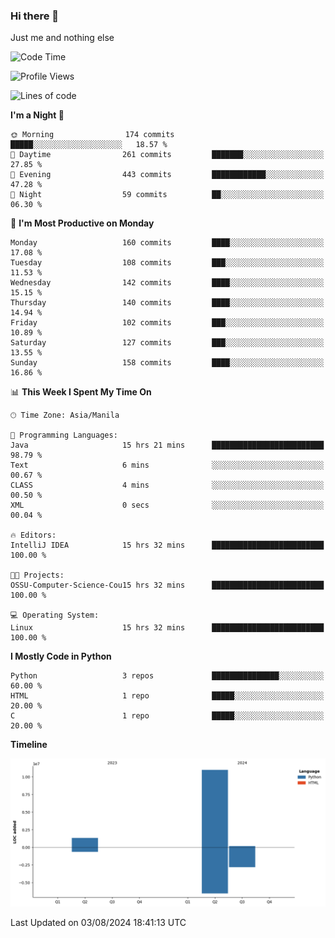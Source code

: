 ### Hi there 👋

Just me and nothing else


<!--START_SECTION:waka-->
![Code Time](http://img.shields.io/badge/Code%20Time-552%20hrs%2013%20mins-blue)

![Profile Views](http://img.shields.io/badge/Profile%20Views-1-blue)

![Lines of code](https://img.shields.io/badge/From%20Hello%20World%20I%27ve%20Written-12.5%20million%20lines%20of%20code-blue)

**I'm a Night 🦉** 

```text
🌞 Morning                174 commits         █████░░░░░░░░░░░░░░░░░░░░   18.57 % 
🌆 Daytime                261 commits         ███████░░░░░░░░░░░░░░░░░░   27.85 % 
🌃 Evening                443 commits         ████████████░░░░░░░░░░░░░   47.28 % 
🌙 Night                  59 commits          ██░░░░░░░░░░░░░░░░░░░░░░░   06.30 % 
```
📅 **I'm Most Productive on Monday** 

```text
Monday                   160 commits         ████░░░░░░░░░░░░░░░░░░░░░   17.08 % 
Tuesday                  108 commits         ███░░░░░░░░░░░░░░░░░░░░░░   11.53 % 
Wednesday                142 commits         ████░░░░░░░░░░░░░░░░░░░░░   15.15 % 
Thursday                 140 commits         ████░░░░░░░░░░░░░░░░░░░░░   14.94 % 
Friday                   102 commits         ███░░░░░░░░░░░░░░░░░░░░░░   10.89 % 
Saturday                 127 commits         ███░░░░░░░░░░░░░░░░░░░░░░   13.55 % 
Sunday                   158 commits         ████░░░░░░░░░░░░░░░░░░░░░   16.86 % 
```


📊 **This Week I Spent My Time On** 

```text
🕑︎ Time Zone: Asia/Manila

💬 Programming Languages: 
Java                     15 hrs 21 mins      █████████████████████████   98.79 % 
Text                     6 mins              ░░░░░░░░░░░░░░░░░░░░░░░░░   00.67 % 
CLASS                    4 mins              ░░░░░░░░░░░░░░░░░░░░░░░░░   00.50 % 
XML                      0 secs              ░░░░░░░░░░░░░░░░░░░░░░░░░   00.04 % 

🔥 Editors: 
IntelliJ IDEA            15 hrs 32 mins      █████████████████████████   100.00 % 

🐱‍💻 Projects: 
OSSU-Computer-Science-Cou15 hrs 32 mins      █████████████████████████   100.00 % 

💻 Operating System: 
Linux                    15 hrs 32 mins      █████████████████████████   100.00 % 
```

**I Mostly Code in Python** 

```text
Python                   3 repos             ███████████████░░░░░░░░░░   60.00 % 
HTML                     1 repo              █████░░░░░░░░░░░░░░░░░░░░   20.00 % 
C                        1 repo              █████░░░░░░░░░░░░░░░░░░░░   20.00 % 
```



**Timeline**

![Lines of Code chart](https://raw.githubusercontent.com/brutist/brutist/main/assets/bar_graph.png)


 Last Updated on 03/08/2024 18:41:13 UTC
<!--END_SECTION:waka-->
